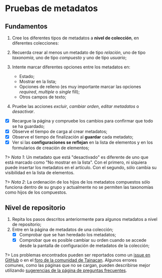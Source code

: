 # Pruebas de metadatos

## Fundamentos

1. Cree los diferentes tipos de metadatos a **nivel de colección**, en diferentes colecciones:
1. Recuerda crear al menos un metadato de tipo _relación_, uno de tipo _taxonomía_, uno de tipo _compuesto_ y uno de tipo _usuario_;
1. Intente marcar diferentes opciones entre los metadatos en:

   
   * Estado;
   * Mostrar en la lista;
   * Opciones de relleno (es muy importante marcar las opciones _required_, _multiple_ o _single_ fill);
   * Otros campos de texto;

2. Pruebe las acciones _excluir_, _cambiar orden_, _editar metadatos_ o _desactivar_.

- [x] Recargue la página y compruebe los cambios para confirmar que todo se ha guardado;
- [x] Observe el tiempo de carga al crear metadatos;
- [x] Observe el tiempo de finalización al **guardar** cada metadato;
- [x] Ver si las **configuraciones se reflejan** en la lista de elementos y en los formularios de creación de elementos;

?> _Nota 1_: Un metadato que está "desactivado" es diferente de uno que está marcado como "No mostrar en la lista". Con el primero, ni siquiera puede insertar los metadatos en el artículo. Con el segundo, sólo cambia su visibilidad en la lista de elementos.

?> _Nota 2_: La ordenación de los hijos de los metadatos compuestos sólo funciona dentro de su grupo y actualmente no se permiten las taxonomías como hijos de los compuestos.

## Nivel de repositorio

1. Repita los pasos descritos anteriormente para algunos metadatos a nivel de repositorio;
2. Entre en la página de metadatos de una colección;
   - [x] Comprobar que se han heredado los metadatos;
   - [x] Comprobar que es posible cambiar su orden cuando se accede desde la pantalla de configuración de metadatos de la colección;

?> Los problemas encontrados pueden ser reportados como un [issue en GitHub](https://github.com/tainacan/tainacan/issues ":ignore") o en el [foro de la comunidad de Tainacan](https://tainacan.discourse.group ":ignore"). Algunos errores comunes, como las páginas que no se cargan, pueden describirse mejor utilizando [sugerencias de la página de preguntas frecuentes](/es-mx/faq.md#creo-que-encontré-un-error-qué-tengo-que-hacer).
